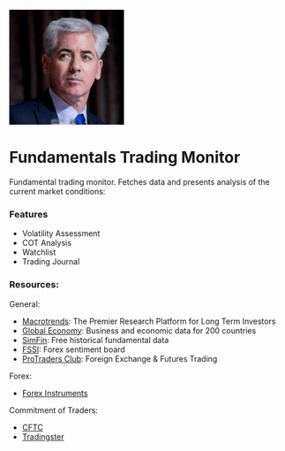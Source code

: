 ![Ackman](resources/ackman.png)

# Fundamentals Trading Monitor

Fundamental trading monitor. Fetches data and presents analysis of the current market conditions:


### Features

- Volatility Assessment
- COT Analysis
- Watchlist
- Trading Journal


### Resources:

General:

- [Macrotrends](https://www.macrotrends.net/): The Premier Research Platform for Long Term Investors
- [Global Economy](https://www.theglobaleconomy.com/): Business and economic data for 200 countries
- [SimFin](https://simfin.com/): Free historical fundamental data
- [FSSI](https://fxssi.com/): Forex sentiment board
- [ProTraders Club](https://protradersclub.com/): Foreign Exchange & Futures Trading

Forex:

- [Forex Instruments](https://www.babypips.com/learn/forex/different-ways-to-trade-forex)

Commitment of Traders:

- [CFTC](https://www.cftc.gov/MarketReports/CommitmentsofTraders/HistoricalCompressed/index.htm)
- [Tradingster](https://www.tradingster.com/cot)
